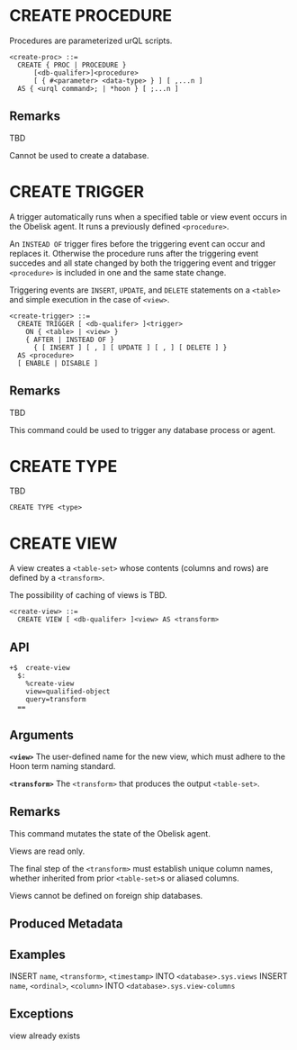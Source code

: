 
# CREATE PROCEDURE
Procedures are parameterized urQL scripts. 

```
<create-proc> ::=
  CREATE { PROC | PROCEDURE }
      [<db-qualifer>]<procedure>
      [ { #<parameter> <data-type> } ] [ ,...n ]
  AS { <urql command>; | *hoon } [ ;...n ]
```

## Remarks
TBD

Cannot be used to create a database.

# CREATE TRIGGER

A trigger automatically runs when a specified table or view event occurs in the Obelisk agent. It runs a previously defined `<procedure>`.

An `INSTEAD OF` trigger fires before the triggering event can occur and replaces it. Otherwise the procedure runs after the triggering event succedes and all state changed by both the triggering event and trigger `<procedure>` is included in one and the same state change.

Triggering events are `INSERT`, `UPDATE`, and `DELETE` statements on a `<table>` and simple execution in the case of `<view>`.

```
<create-trigger> ::=
  CREATE TRIGGER [ <db-qualifer> ]<trigger>
    ON { <table> | <view> }
    { AFTER | INSTEAD OF }   
      { [ INSERT ] [ , ] [ UPDATE ] [ , ] [ DELETE ] }
  AS <procedure>
  [ ENABLE | DISABLE ]
```

## Remarks
TBD

This command could be used to trigger any database process or agent.

# CREATE TYPE

TBD

`CREATE TYPE <type>`

# CREATE VIEW
A view creates a `<table-set>` whose contents (columns and rows) are defined by a `<transform>`.

The possibility of caching of views is TBD.

```
<create-view> ::=
  CREATE VIEW [ <db-qualifer> ]<view> AS <transform>
```

## API
```
+$  create-view
  $:
    %create-view
    view=qualified-object
    query=transform
  ==
```

## Arguments

**`<view>`**
The user-defined name for the new view, which must adhere to the Hoon term naming standard.

**`<transform>`**
The `<transform>` that produces the output `<table-set>`.

## Remarks
This command mutates the state of the Obelisk agent.

Views are read only.

The final step of the `<transform>` must establish unique column names, whether inherited from prior `<table-set>`s or aliased columns.

Views cannot be defined on foreign ship databases.

## Produced Metadata

## Examples

INSERT `name`, `<transform>`, `<timestamp>` INTO `<database>.sys.views`
INSERT `name`, `<ordinal>`, `<column>` INTO `<database>.sys.view-columns`

## Exceptions

view already exists
